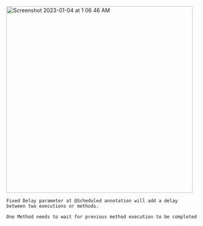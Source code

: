 <img width="490" alt="Screenshot 2023-01-04 at 1 06 46 AM" src="https://user-images.githubusercontent.com/43849911/210428717-c5923720-aebd-4d47-b301-242421076578.png">

```
Fixed Delay parameter at @Scheduled annotation will add a delay between two executions or methods.

One Method needs to wait for previous method execution to be completed
```
